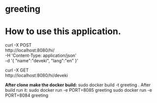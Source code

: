 # greeting
# How to use this application.
curl -X POST \
  http://localhost:8080/hi/ \
  -H 'Content-Type: application/json' \
  -d '{
	"name":"deveki",
	"lang":"en"
}'



curl -X GET \
  http://localhost:8080/hi/deveki


<b>After clone make the docker build:</b>
sudo docker build -t greeting .
After build run it:
sudo docker run -e PORT=8085 greeting
sudo docker run -e PORT=8084 greeting
